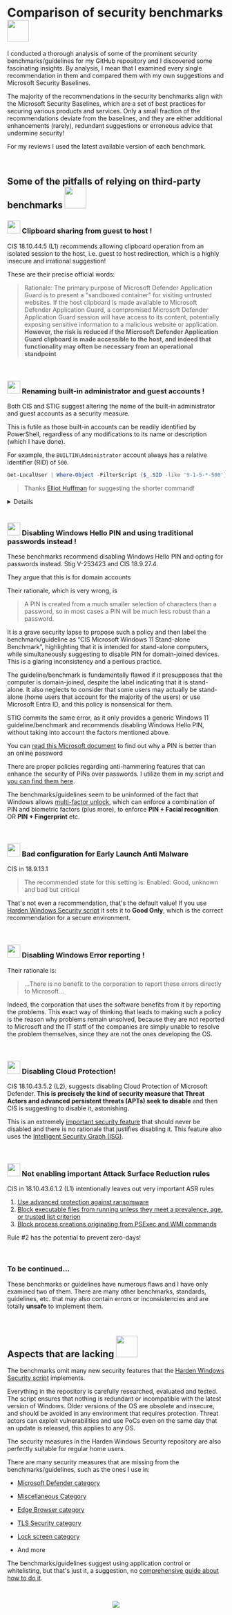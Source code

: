 # Comparison of security benchmarks <img src="https://raw.githubusercontent.com/HotCakeX/.github/main/Pictures/Gifs/lovelybat.gif" width="50">

I conducted a thorough analysis of some of the prominent security benchmarks/guidelines for my GitHub repository and I discovered some fascinating insights. By analysis, I mean that I examined every single recommendation in them and compared them with my own suggestions and Microsoft Security Baselines.

The majority of the recommendations in the security benchmarks align with the Microsoft Security Baselines, which are a set of best practices for securing various products and services. Only a small fraction of the recommendations deviate from the baselines, and they are either additional enhancements (rarely), redundant suggestions or erroneous advice that undermine security!

For my reviews I used the latest available version of each benchmark.

<br>

## Some of the pitfalls of relying on third-party benchmarks <img src="https://raw.githubusercontent.com/HotCakeX/.github/main/Pictures/Gifs/whyme.gif" width="50">

### <img src="https://raw.githubusercontent.com/HotCakeX/.github/main/Pictures/Gifs/bandage-bleed.gif" width="30"> Clipboard sharing from guest to host !

CIS 18.10.44.5 (L1) recommends allowing clipboard operation from an isolated session to the host, i.e. guest to host redirection, which is a highly insecure and irrational suggestion!

These are their precise official words:

> Rationale:
The primary purpose of Microsoft Defender Application Guard is to present a 
"sandboxed container" for visiting untrusted websites. If the host clipboard is made 
available to Microsoft Defender Application Guard, a compromised Microsoft Defender 
Application Guard session will have access to its content, potentially exposing sensitive 
information to a malicious website or application. **However, the risk is reduced if the 
Microsoft Defender Application Guard clipboard is made accessible to the host, and 
indeed that functionality may often be necessary from an operational standpoint**

<br>

### <img src="https://raw.githubusercontent.com/HotCakeX/.github/main/Pictures/Gifs/bandage-bleed.gif" width="30"> Renaming built-in administrator and guest accounts !

Both CIS and STIG suggest altering the name of the built-in administrator and guest accounts as a security measure.

This is futile as those built-in accounts can be readily identified by PowerShell, regardless of any modifications to its name or description (which I have done).

For example, the `BUILTIN\Administrator` account always has a relative identifier (RID) of `500`. 

```powershell
Get-LocalUser | Where-Object -FilterScript {$_.SID -like 'S-1-5-*-500'}
```

> Thanks [Elliot Huffman](https://github.com/elliot-huffman) for suggesting the shorter command! 

<details>

```powershell
Add-Type -AssemblyName System.DirectoryServices.AccountManagement
$principalContext = New-Object System.DirectoryServices.AccountManagement.PrincipalContext([System.DirectoryServices.AccountManagement.ContextType]::Machine)
$userPrincipal = New-Object System.DirectoryServices.AccountManagement.UserPrincipal($principalContext)
$searcher = New-Object System.DirectoryServices.AccountManagement.PrincipalSearcher
$searcher.QueryFilter = $userPrincipal
$searcher.FindAll() | Where-Object { $_.Sid -Like "*-500" } | Select-Object SamAccountName</details>
```

</details>

<br>

### <img src="https://raw.githubusercontent.com/HotCakeX/.github/main/Pictures/Gifs/bandage-bleed.gif" width="30"> Disabling Windows Hello PIN and using traditional passwords instead !

These benchmarks recommend disabling Windows Hello PIN and opting for passwords instead. Stig V-253423 and CIS 18.9.27.4.

They argue that this is for domain accounts

Their rationale, which is very wrong, is

> A PIN is created from a much smaller selection of characters than a password, so in 
most cases a PIN will be much less robust than a password.

It is a grave security lapse to propose such a policy and then label the benchmark/guideline as “CIS Microsoft Windows 11 Stand-alone Benchmark”, highlighting that it is intended for stand-alone computers, while simultaneously suggesting to disable PIN for domain-joined devices. This is a glaring inconsistency and a perilous practice.

The guideline/benchmark is fundamentally flawed if it presupposes that the computer is domain-joined, despite the label indicating that it is stand-alone. It also neglects to consider that some users may actually be stand-alone (home users that account for the majority of the users) or use Microsoft Entra ID, and this policy is nonsensical for them.

STIG commits the same error, as it only provides a generic Windows 11 guideline/benchmark and recommends disabling Windows Hello PIN, without taking into account the factors mentioned above.

You can [read this Microsoft document](https://learn.microsoft.com/en-us/windows/security/identity-protection/hello-for-business/hello-why-pin-is-better-than-password) to find out why a PIN is better than an online password

There are proper policies regarding anti-hammering features that can enhance the security of PINs over passwords. I utilize them in my script and [you can find them here](https://github.com/HotCakeX/Harden-Windows-Security#lock-screen).

The benchmarks/guidelines seem to be uninformed of the fact that Windows allows [multi-factor unlock](https://learn.microsoft.com/en-us/windows/security/identity-protection/hello-for-business/feature-multifactor-unlock), which can enforce a combination of PIN and biometric factors (plus more), to enforce **PIN + Facial recognition** OR **PIN + Fingerprint** etc.

<br>

### <img src="https://raw.githubusercontent.com/HotCakeX/.github/main/Pictures/Gifs/bandage-bleed.gif" width="30"> Bad configuration for Early Launch Anti Malware

CIS in 18.9.13.1

> The recommended state for this setting is: Enabled: Good, unknown and bad but 
critical

That's not even a recommendation, that's the default value! If you use [Harden Windows Security script](https://github.com/HotCakeX/Harden-Windows-Security#miscellaneous-configurations) it sets it to **Good Only**, which is the correct recommendation for a secure environment.

<br>

### <img src="https://raw.githubusercontent.com/HotCakeX/.github/main/Pictures/Gifs/bandage-bleed.gif" width="30"> Disabling Windows Error reporting !

Their rationale is:

> ...There is no benefit to the corporation to report these errors directly to Microsoft...

Indeed, the corporation that uses the software benefits from it by reporting the problems. This exact way of thinking that leads to making such a policy is the reason why problems remain unsolved, because they are not reported to Microsoft and the IT staff of the companies are simply unable to resolve the problem themselves, since they are not the ones developing the OS.

<br>

### <img src="https://raw.githubusercontent.com/HotCakeX/.github/main/Pictures/Gifs/bandage-bleed.gif" width="30"> Disabling Cloud Protection!

CIS 18.10.43.5.2 (L2), suggests disabling Cloud Protection of Microsoft Defender. **This is precisely the kind of security measure that Threat Actors and advanced persistent threats (APTs) seek to disable** and then CIS is suggesting to disable it, astonishing.

This is an extremely [important security feature](https://learn.microsoft.com/en-us/microsoft-365/security/defender-endpoint/cloud-protection-microsoft-defender-antivirus?view=o365-worldwide) that should never be disabled and there is no rationale that justifies disabling it. This feature also uses the [Intelligent Security Graph (ISG)](https://learn.microsoft.com/en-us/windows/security/application-security/application-control/windows-defender-application-control/design/use-wdac-with-intelligent-security-graph).

<br>

### <img src="https://raw.githubusercontent.com/HotCakeX/.github/main/Pictures/Gifs/bandage-bleed.gif" width="30"> Not enabling important Attack Surface Reduction rules

CIS in 18.10.43.6.1.2 (L1) intentionally leaves out very important ASR rules

1. [Use advanced protection against ransomware](https://learn.microsoft.com/en-us/microsoft-365/security/defender-endpoint/attack-surface-reduction-rules-reference?view=o365-worldwide#use-advanced-protection-against-ransomware)
2. [Block executable files from running unless they meet a prevalence, age, or trusted list criterion](https://learn.microsoft.com/en-us/microsoft-365/security/defender-endpoint/attack-surface-reduction-rules-reference?view=o365-worldwide#block-executable-files-from-running-unless-they-meet-a-prevalence-age-or-trusted-list-criterion)
3. [Block process creations originating from PSExec and WMI commands](https://learn.microsoft.com/en-us/microsoft-365/security/defender-endpoint/attack-surface-reduction-rules-reference?view=o365-worldwide#block-process-creations-originating-from-psexec-and-wmi-commands)

Rule #2 has the potential to prevent zero-days!

<br>

### To be continued...

These benchmarks or guidelines have numerous flaws and I have only examined two of them. There are many other benchmarks, standards, guidelines, etc. that may also contain errors or inconsistencies and are totally **unsafe** to implement them.

<br>

## Aspects that are lacking <img src="https://raw.githubusercontent.com/HotCakeX/.github/main/Pictures/Gifs/gothwink.gif" width="50">

The benchmarks omit many new security features that the [Harden Windows Security script](https://github.com/HotCakeX/Harden-Windows-Security) implements.

Everything in the repository is carefully researched, evaluated and tested. The script ensures that nothing is redundant or incompatible with the latest version of Windows. Older versions of the OS are obsolete and insecure, and should be avoided in any environment that requires protection. Threat actors can exploit vulnerabilities and use PoCs even on the same day that an update is released, this applies to any OS.

The security measures in the Harden Windows Security repository are also perfectly suitable for regular home users.

There are many security measures that are missing from the benchmarks/guidelines, such as the ones I use in:

* [Microsoft Defender category](https://github.com/HotCakeX/Harden-Windows-Security#microsoft-security-baselines)

* [Miscellaneous Category](https://github.com/HotCakeX/Harden-Windows-Security#miscellaneous-configurations)

* [Edge Browser category](https://github.com/HotCakeX/Harden-Windows-Security#edge-browser-configurations)

* [TLS Security category](https://github.com/HotCakeX/Harden-Windows-Security#tls-security) 

* [Lock screen category](https://github.com/HotCakeX/Harden-Windows-Security#lock-screen)

* And more

The benchmarks/guidelines suggest using application control or whitelisting, but that's just it, a suggestion, no [comprehensive guide about how to do it](https://github.com/HotCakeX/Harden-Windows-Security/wiki/Introduction).

<br>

<p align="center">
<img src="https://raw.githubusercontent.com/HotCakeX/.github/main/Pictures/Gifs/thankyou.gif">
</p>

<br>
